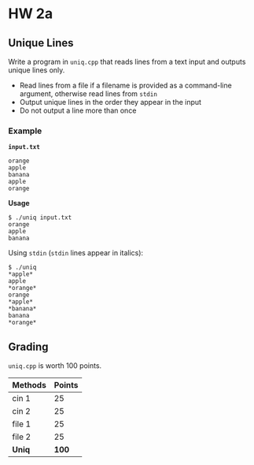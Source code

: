 # HW 2a 

## Unique Lines

Write a program in `uniq.cpp` that reads lines from a text input and outputs unique lines only.

- Read lines from a file if a filename is provided as a command-line argument, otherwise read lines from `stdin`
- Output unique lines in the order they appear in the input
- Do not output a line more than once

### Example

**`input.txt`**
```
orange
apple
banana
apple
orange
```

**Usage**
```
$ ./uniq input.txt
orange
apple
banana
``` 

Using `stdin` (`stdin` lines appear in italics):

```
$ ./uniq
*apple*
apple
*orange*
orange
*apple*
*banana*
banana
*orange*
```

## Grading

`uniq.cpp` is worth 100 points.

| Methods  | Points  |
|----------|---------|
| cin 1    | 25      |
| cin 2    | 25      |
| file 1   | 25      |
| file 2   | 25      |
| **Uniq** | **100** |